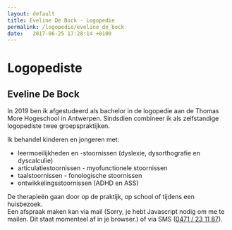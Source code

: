 ```yaml
---
layout: default
title: Eveline De Bock - Logopedie 
permalink: /logopedie/eveline_de_bock
date:   2017-06-25 17:28:14 +0100
---
```

# Logopediste

## Eveline De Bock

In 2019 ben ik afgestudeerd als bachelor in de logopedie aan de Thomas More Hogeschool in Antwerpen. Sindsdien combineer ik als zelfstandige logopediste twee groepspraktijken.  
  
Ik behandel kinderen en jongeren met:  
  
- leermoeilijkheden en -stoornissen (dyslexie, dysorthografie en dyscalculie)  
- articulatiestoornissen - myofunctionele stoornissen  
- taalstoornissen - fonologische stoornissen  
- ontwikkelingsstoornissen (ADHD en ASS)  
  
De therapieën gaan door op de praktijk, op school of tijdens een huisbezoek.  
Een afspraak maken kan via mail (<script type="text/javascript" language="javascript">
<!--
// Email obfuscator script 2.1 by Tim Williams, University of Arizona Random encryption key feature coded by Andrew Moulden This code is freeware provided these four comment lines remain intact A wizard to generate this code is at http://www.jottings.com/obfuscator/
{ coded = "zAzMLUz7z0a9c@4abV5LM.9aV"; key = "LxNhQK7T01Rmqn5zvHsMtyPFcWoE43JXCGDpViUBSA8dgbjOr9Zaefw2lI6uYk"; shift=coded.length; link=""; 
  for (i=0; i<coded.length; i++) { if (key.indexOf(coded.charAt(i))==-1) { ltr = coded.charAt(i); link += (ltr); } else { ltr = (key.indexOf(coded.charAt(i))-shift+key.length) % key.length; link += (key.charAt(ltr));} }
document.write("<a href='mailto:"+link+"'>"+link+"</a>")}
//--> </script><noscript>Sorry, je hebt Javascript nodig om me te mailen. Dit staat momenteel af in je browser.</noscript>) of via SMS (<a href="tel:+32471231187" itemprop="telephone">0471 / 23 11 87</a>).
 